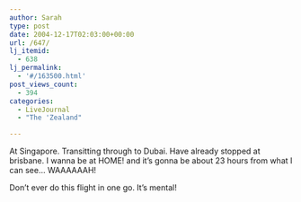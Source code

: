 ```yaml
---
author: Sarah
type: post
date: 2004-12-17T02:03:00+00:00
url: /647/
lj_itemid:
  - 638
lj_permalink:
  - '#/163500.html'
post_views_count:
  - 394
categories:
  - LiveJournal
  - "The 'Zealand"

---
```

At Singapore. Transitting through to Dubai. Have already stopped at brisbane. I wanna be at HOME! and it&#8217;s gonna be about 23 hours from what I can see&#8230; WAAAAAAH!
  
Don&#8217;t ever do this flight in one go. It&#8217;s mental!
